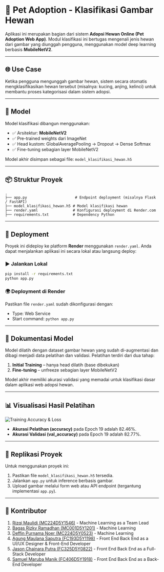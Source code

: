 
# 🐾 Pet Adoption - Klasifikasi Gambar Hewan

Aplikasi ini merupakan bagian dari sistem **Adopsi Hewan Online (Pet Adoption Web App)**. Modul klasifikasi ini bertugas mengenali jenis hewan dari gambar yang diunggah pengguna, menggunakan model deep learning berbasis **MobileNetV2**.

---

## 🌐 Use Case

Ketika pengguna mengunggah gambar hewan, sistem secara otomatis mengklasifikasikan hewan tersebut (misalnya: kucing, anjing, kelinci) untuk membantu proses kategorisasi dalam sistem adopsi.

---

## 🧠 Model

Model klasifikasi dibangun menggunakan:

- ✅ Arsitektur: **MobileNetV2**
- ✅ Pre-trained weights dari ImageNet
- ✅ Head kustom: GlobalAveragePooling → Dropout → Dense Softmax
- ✅ Fine-tuning sebagian layer MobileNetV2

Model akhir disimpan sebagai file: `model_klasifikasi_hewan.h5`

---

## 📦 Struktur Proyek

```
.
├── app.py                      # Endpoint deployment (misalnya Flask / FastAPI)
├── model_klasifikasi_hewan.h5 # Model klasifikasi hewan
├── render.yaml                # Konfigurasi deployment di Render.com
├── requirements.txt           # Dependency Python
```

---

## 🚀 Deployment

Proyek ini dideploy ke platform **Render** menggunakan `render.yaml`. Anda dapat menjalankan aplikasi ini secara lokal atau langsung deploy:

### ▶️ Jalankan Lokal

```bash
pip install -r requirements.txt
python app.py
```

### 🌍 Deployment di Render

Pastikan file `render.yaml` sudah dikonfigurasi dengan:

- Type: Web Service
- Start command: `python app.py`

---

## 🧾 Dokumentasi Model

Model dilatih dengan dataset gambar hewan yang sudah di-augmentasi dan dibagi menjadi data pelatihan dan validasi. Pelatihan terdiri dari dua tahap:

1. **Initial Training** – hanya head dilatih (base dibekukan)
2. **Fine-tuning** – unfreeze sebagian layer MobileNetV2

Model akhir memiliki akurasi validasi yang memadai untuk klasifikasi dasar dalam aplikasi web adopsi hewan.

---

## 📊 Visualisasi Hasil Pelatihan

![Training Accuracy & Loss](https://drive.google.com/uc?export=view&id=1MzzfqUx2tj5QHgbqajMosxMkj9ZySScy)

- **Akurasi Pelatihan (accuracy)** pada Epoch 19 adalah 82.46%.
- **Akurasi Validasi (val_accuracy)** pada Epoch 19 adalah 82.77%.
---

## 🔁 Replikasi Proyek

Untuk menggunakan proyek ini:

1. Pastikan file `model_klasifikasi_hewan.h5` tersedia.
2. Jalankan `app.py` untuk inference berbasis gambar.
3. Upload gambar melalui form web atau API endpoint (tergantung implementasi `app.py`).

---

## 👤 Kontributor

1. [Rizqi Maulidi (MC224D5Y1546)](https://github.com/rizqi-maulidi) - Machine Learning as a Team Lead
2. [Bagas Rizky Ramadhan (MC001D5Y1201)](https://github.com/Bagas30-mm) - Machine Learning
3. [Deffin Purnama Noer (MC224D5Y0523)](https://github.com/deffinpurnama) - Machine Learning
4. [Agung Maulana Saputra (FC193D5Y1198)](https://github.com/agung7703) - Front End Back End as a UI/UX Designer & Front-End Developer
5. [Jason Chainara Putra (FC325D5Y0822)](https://github.com/JasonFTI45) - Front End Back End as a Full-Stack Developer
6. [Samuel Maruba Manik (FC406D5Y1918)](https://github.com/Redfly54) - Front End Back End as a Back-End Developer

